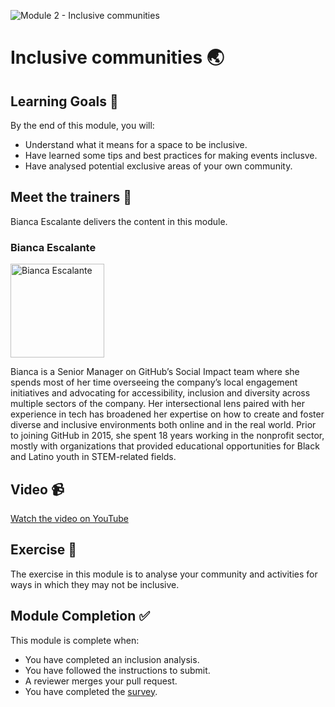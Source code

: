 ![Module 2 - Inclusive communities](https://user-images.githubusercontent.com/1790822/44394787-f6f38300-a52f-11e8-85d2-eedf56c03785.png)

# Inclusive communities 🌏

## Learning Goals 🥅

By the end of this module, you will:
-   Understand what it means for a space to be inclusive.
-   Have learned some tips and best practices for making events inclusve.
-   Have analysed potential exclusive areas of your own community.

## Meet the trainers 🍎

Bianca Escalante delivers the content in this module.

### Bianca Escalante
<img src="https://github.com/bescalante.png" href="https://github.com/bescalante" title="Bianca Escalante" width="150"></img>

Bianca is a Senior Manager on GitHub’s Social Impact team where she spends most of her time overseeing the company’s local engagement initiatives and advocating for accessibility, inclusion and diversity across multiple sectors of the company. Her intersectional lens paired with her experience in tech has broadened her expertise on how to create and foster diverse and inclusive environments both online and in the real world. Prior to joining GitHub in 2015, she spent 18 years working in the nonprofit sector, mostly with organizations that provided educational opportunities for Black and Latino youth in STEM-related fields.

## Video 📹

[Watch the video on YouTube](https://www.youtube.com/watch?v=dKS7c9LiCWE&list=PLIRjfNq867bcqbF_DVi7iTDnc8JoWNPVT&index=2)

## Exercise 📝

The exercise in this module is to analyse your community and activities for ways in which they may not be inclusive. 

## Module Completion ✅

This module is complete when:
-   You have completed an inclusion analysis.
-   You have followed the instructions to submit.
-   A reviewer merges your pull request.
-   You have completed the [survey](https://goo.gl/forms/4TgngMoXDDHLL2qE3).
